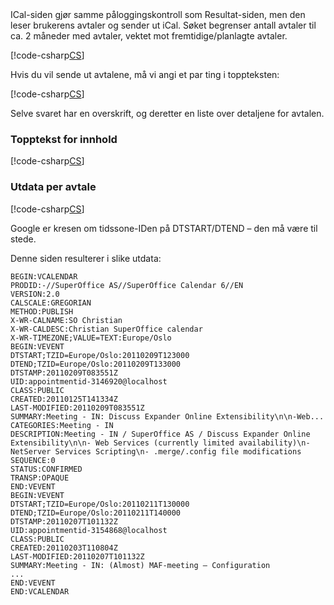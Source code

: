 <!-- markdownlint-disable-file MD041 -->ICal-siden gjør samme påloggingskontroll som Resultat-siden, men den leser brukerens avtaler og sender ut iCal. Søket begrenser antall avtaler til ca. 2 måneder med avtaler, vektet mot fremtidige/planlagte avtaler.

[!code-csharp[CS](../ical-write-results.cs?range=1-5)]

Hvis du vil sende ut avtalene, må vi angi et par ting i toppteksten:

[!code-csharp[CS](../ical-write-results.cs?range=7-12)]

Selve svaret har en overskrift, og deretter en liste over detaljene for avtalen.

### Topptekst for innhold

[!code-csharp[CS](../ical-write-results.cs?range=14-21)]

### Utdata per avtale

[!code-csharp[CS](../ical-write-results.cs?range=23-68)]

Google er kresen om tidssone-IDen på DTSTART/DTEND – den må være til stede.

Denne siden resulterer i slike utdata:

```text
BEGIN:VCALENDAR
PRODID:-//SuperOffice AS//SuperOffice Calendar 6//EN
VERSION:2.0
CALSCALE:GREGORIAN
METHOD:PUBLISH
X-WR-CALNAME:SO Christian
X-WR-CALDESC:Christian SuperOffice calendar
X-WR-TIMEZONE;VALUE=TEXT:Europe/Oslo
BEGIN:VEVENT
DTSTART;TZID=Europe/Oslo:20110209T123000
DTEND;TZID=Europe/Oslo:20110209T133000
DTSTAMP:20110209T083551Z
UID:appointmentid-3146920@localhost
CLASS:PUBLIC
CREATED:20110125T141334Z
LAST-MODIFIED:20110209T083551Z
SUMMARY:Meeting - IN: Discuss Expander Online Extensibility\n\n-Web...
CATEGORIES:Meeting - IN
DESCRIPTION:Meeting - IN / SuperOffice AS / Discuss Expander Online Extensibility\n\n- Web Services (currently limited availability)\n- NetServer Services Scripting\n- .merge/.config file modifications
SEQUENCE:0
STATUS:CONFIRMED
TRANSP:OPAQUE
END:VEVENT
BEGIN:VEVENT
DTSTART;TZID=Europe/Oslo:20110211T130000
DTEND;TZID=Europe/Oslo:20110211T140000
DTSTAMP:20110207T101132Z
UID:appointmentid-3154868@localhost
CLASS:PUBLIC
CREATED:20110203T110804Z
LAST-MODIFIED:20110207T101132Z
SUMMARY:Meeting - IN: (Almost) MAF-meeting – Configuration
...
END:VEVENT
END:VCALENDAR
```
